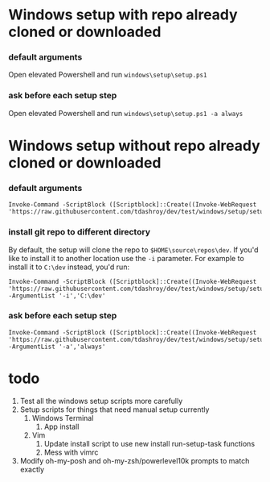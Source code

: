 # Windows setup with repo already cloned or downloaded

### default arguments 
Open elevated Powershell and run `windows\setup\setup.ps1`

### ask before each setup step
Open elevated Powershell and run `windows\setup\setup.ps1 -a always`

# Windows setup without repo already cloned or downloaded

### default arguments
```
Invoke-Command -ScriptBlock ([Scriptblock]::Create((Invoke-WebRequest 'https://raw.githubusercontent.com/tdashroy/dev/test/windows/setup/setup.ps1').Content))
```

### install git repo to different directory
By default, the setup will clone the repo to `$HOME\source\repos\dev`. If you'd like to install it to another location use the `-i` parameter. 
For example to install it to `C:\dev` instead, you'd run:
```
Invoke-Command -ScriptBlock ([Scriptblock]::Create((Invoke-WebRequest 'https://raw.githubusercontent.com/tdashroy/dev/test/windows/setup/setup.ps1').Content)) -ArgumentList '-i','C:\dev'
```

### ask before each setup step
```
Invoke-Command -ScriptBlock ([Scriptblock]::Create((Invoke-WebRequest 'https://raw.githubusercontent.com/tdashroy/dev/test/windows/setup/setup.ps1').Content)) -ArgumentList '-a','always'
```

# todo
1. Test all the windows setup scripts more carefully
1. Setup scripts for things that need manual setup currently
    1. Windows Terminal
        1. App install
    1. Vim
        1. Update install script to use new install run-setup-task functions
        1. Mess with vimrc
1. Modify oh-my-posh and oh-my-zsh/powerlevel10k prompts to match exactly
